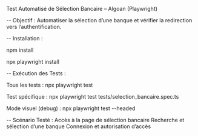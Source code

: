 Test Automatisé de Sélection Bancaire – Algoan (Playwright)

-- Objectif :
Automatiser la sélection d’une banque et vérifier la redirection vers l’authentification.


-- Installation :
 
npm install

npx playwright install

-- Exécution des Tests :

Tous les tests :
npx playwright test

Test spécifique :
npx playwright test tests/selection_bancaire.spec.ts

Mode visuel (debug) :
npx playwright test --headed

-- Scénario Testé :
  Accès à la page de sélection bancaire
  Recherche et sélection d’une banque
  Connexion et autorisation d’accès
